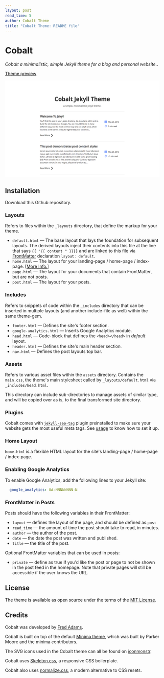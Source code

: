 ```yaml
---
layout: post
read_time: 5
author: Cobalt Theme
title: "Cobalt Theme: README file"
---
```

# Cobalt

*Cobalt a minimalistic, simple Jekyll theme for a blog and personal website.*.

[Theme preview](https://xtrp.github.io/cobalt-jekyll-theme/)

![Cobalt theme preview](/screenshot.png)

## Installation

Download this Github repository.

### Layouts

Refers to files within the `_layouts` directory, that define the markup for your theme.

  - `default.html` &mdash; The base layout that lays the foundation for subsequent layouts. The derived layouts inject their contents into this file at the line that says ```{{ "{{ content " }}}}``` and are linked to this file via [FrontMatter](https://jekyllrb.com/docs/frontmatter/) declaration `layout: default`.
  - `home.html` &mdash; The layout for your landing-page / home-page / index-page. [[More Info.](#home-layout)]
  - `page.html` &mdash; The layout for your documents that contain FrontMatter, but are not posts.
  - `post.html` &mdash; The layout for your posts.

### Includes

Refers to snippets of code within the `_includes` directory that can be inserted in multiple layouts (and another include-file as well) within the same theme-gem.

  - `footer.html` &mdash; Defines the site's footer section.
  - `google-analytics.html` &mdash; Inserts Google Analytics module.
  - `head.html` &mdash; Code-block that defines the `<head></head>` in *default* layout.
  - `header.html` &mdash; Defines the site's main header section.
  - `nav.html` &mdash; Defines the post layouts top bar.

### Assets

Refers to various asset files within the `assets` directory.
Contains the `main.css`, the theme's main stylesheet called by `_layouts/default.html` via `_includes/head.html`.

This directory can include sub-directories to manage assets of similar type, and will be copied over as is, to the final transformed site directory.

### Plugins

Cobalt comes with [`jekyll-seo-tag`](https://github.com/jekyll/jekyll-seo-tag) plugin preinstalled to make sure your website gets the most useful meta tags. See [usage](https://github.com/jekyll/jekyll-seo-tag#usage) to know how to set it up.

### Home Layout

`home.html` is a flexible HTML layout for the site's landing-page / home-page / index-page. <br/>

### Enabling Google Analytics

To enable Google Analytics, add the following lines to your Jekyll site:

```yaml
  google_analytics: UA-NNNNNNNN-N
```

### FrontMatter in Posts

Posts should have the following variables in their FrontMatter:

 - `layout` &mdash; defines the layout of the page, and should be defined as `post`
 - `read_time` &mdash; the amount of time the post should take to read, in minutes.
 - `author` &mdash; the author of the post.
 - `date` &mdash; the date the post was written and published.
 - `title` &mdash; the title of the post.

Optional FrontMatter variables that can be used in posts:

 - `private` &mdash; define as true if you'd like the post or page to not be shown in the post feed in the homepage. Note that private pages will still be accessible if the user knows the URL.

## License

The theme is available as open source under the terms of the [MIT License](http://opensource.org/licenses/MIT).

## Credits

Cobalt was developed by [Fred Adams](https://xtrp.github.io).

Cobalt is built on top of the default [Minima theme](https://jekyll.github.io/minima/), which was built by Parker Moore and the minima contributors.

The SVG icons used in the Cobalt theme can all be found on [iconmonstr](http://iconmonstr.com).

Cobalt uses [Skeleton.css](http://getskeleton.com), a responsive CSS boilerplate.

Cobalt also uses [normalize.css](https://necolas.github.io/normalize.css/), a modern alternative to CSS resets.
